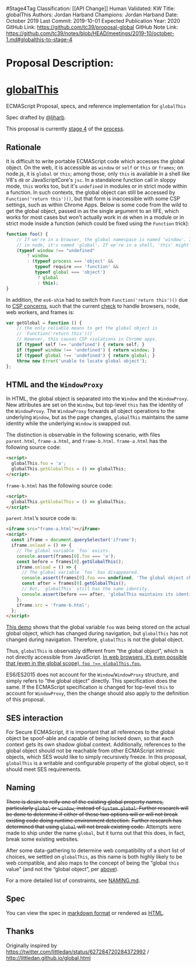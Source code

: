 #Stage4Tag
Classification: [[API Change]]
Human Validated: KW
Title: globalThis
Authors: Jordan Harband
Champions: Jordan Harband
Date: October 2019
Last Commit: 2019-10-01
Expected Publication Year: 2020
GitHub Link: https://github.com/tc39/proposal-global
GitHub Note Link: https://github.com/tc39/notes/blob/HEAD/meetings/2019-10/october-1.md#globalthis-to-stage-4

# Proposal Description:
# [globalThis](https://www.npmjs.com/package/globalthis)
ECMAScript Proposal, specs, and reference implementation for `globalThis`

Spec drafted by [@ljharb](https://github.com/ljharb).

This proposal is currently [stage 4](https://github.com/tc39/ecma262) of the [process](https://tc39.github.io/process-document/).

## Rationale
It is difficult to write portable ECMAScript code which accesses the global object. On the web, it is accessible as `window` or `self` or `this` or `frames`; on node.js, it is `global` or `this`; among those, only `this` is available in a shell like V8's `d8` or JavaScriptCore's `jsc`. In a standalone function call in sloppy mode, `this` works too, but it's `undefined` in modules or in strict mode within a function. In such contexts, the global object can still be accessed by `Function('return this')()`, but that form is inaccessible with some CSP settings, such as within Chrome Apps. Below is some code from the wild to get the global object, passed in as the single argument to an IIFE, which works for most cases but won't actually work in `d8` when in a module or in strict mode inside a function (which could be fixed using the `Function` trick):
```js
function foo() {
	// If we're in a browser, the global namespace is named 'window'. If we're
	// in node, it's named 'global'. If we're in a shell, 'this' might work.
	(typeof window !== "undefined"
		? window
		: (typeof process === 'object' &&
		   typeof require === 'function' &&
		   typeof global === 'object')
			? global
			: this);
}
```

In addition, the `es6-shim` had to switch from `Function('return this')()` due to [CSP concerns](https://github.com/paulmillr/es6-shim/issues/301), such that the current [check](https://github.com/paulmillr/es6-shim/commit/2367e0953edd01ae9a5628e1f47cf14b0377a7d6) to handle browsers, node, web workers, and frames is:
```js
var getGlobal = function () {
	// the only reliable means to get the global object is
	// `Function('return this')()`
	// However, this causes CSP violations in Chrome apps.
	if (typeof self !== 'undefined') { return self; }
	if (typeof window !== 'undefined') { return window; }
	if (typeof global !== 'undefined') { return global; }
	throw new Error('unable to locate global object');
};
```

## HTML and the `WindowProxy`

In HTML, the global object is separated into the `Window` and the `WindowProxy`. New attributes are set on the `Window`, but top-level `this` has the identity of the `WindowProxy`. The `WindowProxy` forwards all object operations to the underlying `Window`, but as the page changes, `globalThis` maintains the same identity while the underlying `Window` is swapped out.

The distinction is observable in the following scenario, with files `parent.html`, `frame-a.html`, and `frame-b.html`. `frame-a.html` has the following source code:

```html
<script>
  globalThis.foo = 'a';
  globalThis.getGlobalThis = () => globalThis;
</script>
```

`frame-b.html` has the following source code:

```html
<script>
  globalThis.getGlobalThis = () => globalThis;
</script>
```

`parent.html`’s source code is:

```html
<iframe src="frame-a.html"></iframe>
<script>
  const iframe = document.querySelector('iframe');
  iframe.onload = () => {
    // The global variable `foo` exists.
    console.assert(frames[0].foo === 'a');
    const before = frames[0].getGlobalThis();
    iframe.onload = () => {
      // The global variable `foo` has disappeared.
      console.assert(frames[0].foo === undefined, 'The global object changes during navigation');
      const after = frames[0].getGlobalThis();
      // But, `globalThis` still has the same identity.
      console.assert(before === after, 'globalThis maintains its identity during navigation');
    };
    iframe.src = 'frame-b.html';
  };
</script>
```

[This demo](https://bead-pancake.glitch.me/) shows that the global variable `foo` was being stored on the actual global object, which has changed during navigation, but `globalThis` has not changed during navigation. Therefore, `globalThis` is not the global object.

Thus, `globalThis` is observably different from “the global object”, which is not directly accessible from JavaScript. [In web browsers, it’s even possible that (even in the global scope), `foo !== globalThis.foo`.](https://concise-walker.glitch.me/)

ES6/ES2015 does not account for the `Window`/`WindowProxy` structure, and simply refers to ”the global object” directly. This specification does the same. If the ECMAScript specification is changed for top-level `this` to account for `WindowProxy`, then the change should also apply to the definition of this proposal.

## SES interaction

For Secure ECMAScript, it is important that all references to the global object be spoof-able and capable of being locked down, so that each context gets its own shadow global context. Additionally, references to the global object should not be reachable from other ECMAScript intrinsic objects, which SES would like to simply recursively freeze. In this proposal, `globalThis` is a writable and configurable property of the global object, so it should meet SES requirements.

## Naming
~~There is desire to reify one of the existing global property names, particularly `global` or `window`, instead of `System.global`. Further research will be done to determine if either of these two options will or will not break existing code doing runtime environment detection.~~ ~~Further research has determined that using `global` will not break existing code.~~ Attempts were made to ship under the name `global`, but it turns out that this does, in fact, break some existing websites.

After some data-gathering to determine web compatibility of a short list of choices, we settled on `globalThis`, as this name is both highly likely to be web compatible, and also maps to the concept of being the “global `this` value” (and not the “global object”, per [above](https://github.com/tc39/proposal-global#html-and-the-windowproxy)).

For a more detailed list of constraints, see [NAMING.md](NAMING.md).

## Spec
You can view the spec in [markdown format](spec.md) or rendered as [HTML](http://tc39.github.io/proposal-global/).

## Thanks
Originally inspired by https://twitter.com/littledan/status/627284720284372992 / http://littledan.github.io/global.html
